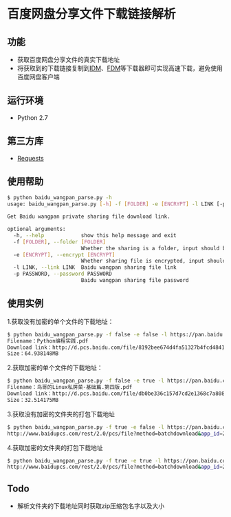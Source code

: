 # 百度网盘分享文件下载链接解析

## 功能

- 获取百度网盘分享文件的真实下载地址
- 将获取到的下载链接复制到[IDM](http://www.internetdownloadmanager.com/)、[FDM](https://www.freedownloadmanager.org/)等下载器即可实现高速下载，避免使用百度网盘客户端

## 运行环境

- Python 2.7

## 第三方库

- [Requests](http://docs.python-requests.org/en/master/)


## 使用帮助

```sh
$ python baidu_wangpan_parse.py -h 
usage: baidu_wangpan_parse.py [-h] -f [FOLDER] -e [ENCRYPT] -l LINK [-p PASSWORD]

Get Baidu wangpan private sharing file download link.

optional arguments:
  -h, --help            show this help message and exit
  -f [FOLDER], --folder [FOLDER]
                        Whether the sharing is a folder, input should be either "true" or "false"
  -e [ENCRYPT], --encrypt [ENCRYPT]
                        Whether sharing file is encrypted, input should be either "true" or "false"
  -l LINK, --link LINK  Baidu wangpan sharing file link
  -p PASSWORD, --password PASSWORD
                        Baidu wangpan sharing file password
```

## 使用实例

1.获取没有加密的单个文件的下载地址：
```sh
$ python baidu_wangpan_parse.py -f false -e false -l https://pan.baidu.com/s/1dG1NCeH
Filename：Python编程实践.pdf
Download link：http://d.pcs.baidu.com/file/8192bee674d4fa51327b4fcd48419527?fid=271812880-250528-1043814616287203&time=1520084684&rt=sh&sign=FDTAERV-DCb740ccc5511e5e8fedcff06b081203-yNPeLZ6nlAnXIkJCc65h5%2BXyo7o%3D&expires=8h&chkv=1&chkbd=0&chkpc=&dp-logid=1435776569022977819&dp-callid=0&r=908173079
Size：64.938148MB
```

2.获取加密的单个文件的下载地址：
```sh
$ python baidu_wangpan_parse.py -f false -e true -l https://pan.baidu.com/s/1qZbIVP6 -p xa27
Filename：鸟哥的Linux私房菜-基础篇.第四版.pdf
Download link：http://d.pcs.baidu.com/file/db0be336c157d7cd2e1368c7a80833d6?fid=1708072416-250528-674694471059199&time=1520085857&rt=sh&sign=FDTAERV-DCb740ccc5511e5e8fedcff06b081203-GKPsyNzU2hRIFkk20A9uLuqYh10%3D&expires=8h&chkv=1&chkbd=0&chkpc=&dp-logid=1436091295408590002&dp-callid=0&r=130087421
Size：32.514175MB
```

3.获取没有加密的文件夹的打包下载地址
```sh
$ python baidu_wangpan_parse.py -f true -e false -l https://pan.baidu.com/s/1jH2KqZs
http://www.baidupcs.com/rest/2.0/pcs/file?method=batchdownload&app_id=250528&zipcontent=%7B%22fs_id%22%3A%5B%221042134294938382%22%5D%7D&sign=DCb740ccc5511e5e8fedcff06b081203:cSLPyTkEIozr9f4WlXdPv%2FCUCdE%3D&uid=540536034&time=1520268618&dp-logid=1461958037911350750&dp-callid=0&from_uk=540536034
```

4.获取加密的文件夹的打包下载地址
```sh
$ python baidu_wangpan_parse.py -f true -e true -l https://pan.baidu.com/s/1htWjWk0 -p 5ykw
http://www.baidupcs.com/rest/2.0/pcs/file?method=batchdownload&app_id=250528&zipcontent=%7B%22fs_id%22%3A%5B%22680498123896117%22%5D%7D&sign=DCb740ccc5511e5e8fedcff06b081203:XVWOmwcvFUuF%2BaingRW1tMuLJ4w%3D&uid=1708072416&time=1520268935&dp-logid=1462043150724484943&dp-callid=0&from_uk=1708072416
```

## Todo

- 解析文件夹的下载地址同时获取zip压缩包名字以及大小
